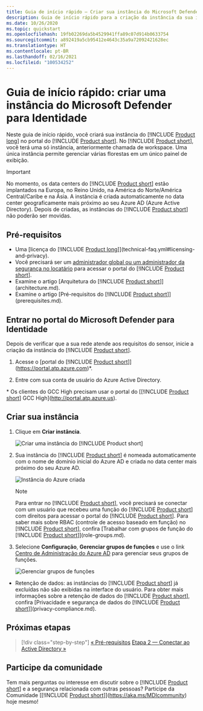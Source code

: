 ```yaml
---
title: Guia de início rápido – Criar sua instância do Microsoft Defender para Identidade
description: Guia de início rápido para a criação da instância da sua implantação do Microsoft Defender para Identidade, que é a primeira etapa para instalar o Defender para Identidade.
ms.date: 10/26/2020
ms.topic: quickstart
ms.openlocfilehash: 19fb02269da5b4529941ffa89c07d914b0633754
ms.sourcegitcommit: a892419a5cb95412e4643c35a9a72092421628ec
ms.translationtype: HT
ms.contentlocale: pt-BR
ms.lasthandoff: 02/16/2021
ms.locfileid: "100534252"
---
```

# <a name="quickstart-create-your-microsoft-defender-for-identity-instance"></a>Guia de início rápido: criar uma instância do Microsoft Defender para Identidade

Neste guia de início rápido, você criará sua instância do [!INCLUDE [Product long](includes/product-long.md)] no portal do [!INCLUDE [Product short](includes/product-short.md)]. No [!INCLUDE [Product short](includes/product-short.md)], você terá uma só instância, anteriormente chamada de workspace. Uma única instância permite gerenciar várias florestas em um único painel de exibição.

> [!IMPORTANT]
> No momento, os data centers do [!INCLUDE [Product short](includes/product-short.md)] estão implantados na Europa, no Reino Unido, na América do Norte/América Central/Caribe e na Ásia. A instância é criada automaticamente no data center geograficamente mais próximo ao seu Azure AD (Azure Active Directory). Depois de criadas, as instâncias do [!INCLUDE [Product short](includes/product-short.md)] não poderão ser movidas.

## <a name="prerequisites"></a>Pré-requisitos

- Uma [licença do [!INCLUDE [Product long](includes/product-long.md)]](technical-faq.yml#licensing-and-privacy).
- Você precisará ser um [administrador global ou um administrador da segurança no locatário](/azure/active-directory/users-groups-roles/directory-assign-admin-roles#available-roles) para acessar o portal do [!INCLUDE [Product short](includes/product-short.md)].
- Examine o artigo [Arquitetura do [!INCLUDE [Product short](includes/product-short.md)]](architecture.md).
- Examine o artigo [Pré-requisitos do [!INCLUDE [Product short](includes/product-short.md)]](prerequisites.md).

## <a name="sign-in-to-the-defender-for-identity-portal"></a>Entrar no portal do Microsoft Defender para Identidade

Depois de verificar que a sua rede atende aos requisitos do sensor, inicie a criação da instância do [!INCLUDE [Product short](includes/product-short.md)].

1. Acesse o [portal do [!INCLUDE [Product short](includes/product-short.md)]](https://portal.atp.azure.com)*.

1. Entre com sua conta de usuário do Azure Active Directory.

\* Os clientes do GCC High precisam usar o portal do [[!INCLUDE [Product short](includes/product-short.md)] GCC High](http://portal.atp.azure.us).

## <a name="create-your-instance"></a>Criar sua instância

1. Clique em **Criar instância**.

    ![Criar uma instância do [!INCLUDE [Product short](includes/product-short.md)]](media/create-instance.png)

1. Sua instância do [!INCLUDE [Product short](includes/product-short.md)] é nomeada automaticamente com o nome de domínio inicial do Azure AD e criada no data center mais próximo do seu Azure AD.

    ![Instância do Azure criada](media/instance-created.png)

    > [!NOTE]
    > Para entrar no [!INCLUDE [Product short](includes/product-short.md)], você precisará se conectar com um usuário que recebeu uma função do [!INCLUDE [Product short](includes/product-short.md)] com direitos para acessar o portal do [!INCLUDE [Product short](includes/product-short.md)]. Para saber mais sobre RBAC (controle de acesso baseado em função) no [!INCLUDE [Product short](includes/product-short.md)], confira [Trabalhar com grupos de função do [!INCLUDE [Product short](includes/product-short.md)]](role-groups.md).

1. Selecione **Configuração**, **Gerenciar grupos de funções** e use o link [Centro de Administração do Azure AD](/azure/active-directory/active-directory-assign-admin-roles-azure-portal) para gerenciar seus grupos de funções.

    ![Gerenciar grupos de funções](media/creation-manage-role-groups.png)

- Retenção de dados: as instâncias do [!INCLUDE [Product short](includes/product-short.md)] já excluídas não são exibidas na interface do usuário. Para obter mais informações sobre a retenção de dados do [!INCLUDE [Product short](includes/product-short.md)], confira [Privacidade e segurança de dados do [!INCLUDE [Product short](includes/product-short.md)]](privacy-compliance.md).

## <a name="next-steps"></a>Próximas etapas

> [!div class="step-by-step"]
> [« Pré-requisitos](prerequisites.md)
> [Etapa 2 — Conectar ao Active Directory »](install-step2.md)

## <a name="join-the-community"></a>Participe da comunidade

Tem mais perguntas ou interesse em discutir sobre o [!INCLUDE [Product short](includes/product-short.md)] e a segurança relacionada com outras pessoas? Participe da Comunidade [[!INCLUDE [Product short](includes/product-short.md)]](https://aka.ms/MDIcommunity) hoje mesmo!
